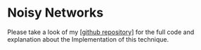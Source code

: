 # Noisy Networks

Please take a look of my [[github repository]](https://github.com/thomashirtz/noisy-networks) for the full code and 
explanation about the Implementation of this technique.
